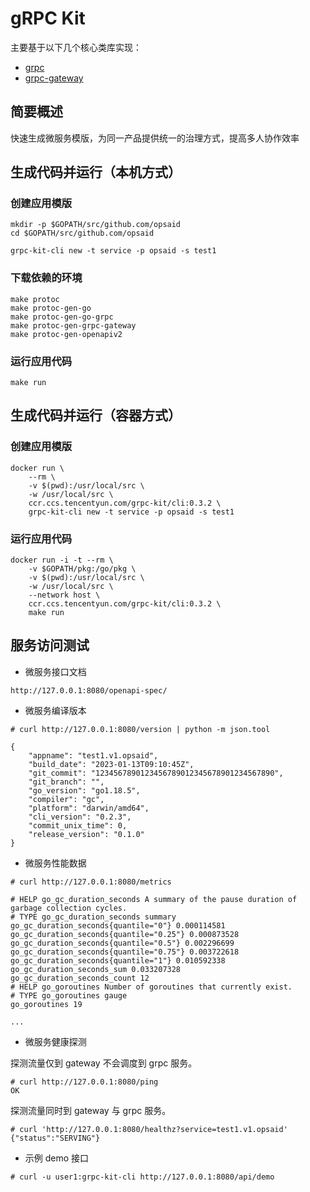 # gRPC Kit

主要基于以下几个核心类库实现：

- [grpc](https://github.com/protocolbuffers/protobuf-go)
- [grpc-gateway](https://github.com/grpc-ecosystem/grpc-gateway)

## 简要概述

快速生成微服务模版，为同一产品提供统一的治理方式，提高多人协作效率

## 生成代码并运行（本机方式）

### 创建应用模版

```shell
mkdir -p $GOPATH/src/github.com/opsaid
cd $GOPATH/src/github.com/opsaid

grpc-kit-cli new -t service -p opsaid -s test1
```

### 下载依赖的环境

```shell
make protoc
make protoc-gen-go
make protoc-gen-go-grpc
make protoc-gen-grpc-gateway
make protoc-gen-openapiv2
```

### 运行应用代码

```shell
make run
```

## 生成代码并运行（容器方式）

### 创建应用模版

```shell
docker run \
    --rm \
    -v $(pwd):/usr/local/src \
    -w /usr/local/src \
    ccr.ccs.tencentyun.com/grpc-kit/cli:0.3.2 \
    grpc-kit-cli new -t service -p opsaid -s test1
```

### 运行应用代码

```shell
docker run -i -t --rm \
    -v $GOPATH/pkg:/go/pkg \
    -v $(pwd):/usr/local/src \
    -w /usr/local/src \
    --network host \
    ccr.ccs.tencentyun.com/grpc-kit/cli:0.3.2 \
    make run
```

## 服务访问测试

- 微服务接口文档

```shell
http://127.0.0.1:8080/openapi-spec/
```

- 微服务编译版本

```shell
# curl http://127.0.0.1:8080/version | python -m json.tool

{
    "appname": "test1.v1.opsaid",
    "build_date": "2023-01-13T09:10:45Z",
    "git_commit": "1234567890123456789012345678901234567890",
    "git_branch": "",
    "go_version": "go1.18.5",
    "compiler": "gc",
    "platform": "darwin/amd64",
    "cli_version": "0.2.3",
    "commit_unix_time": 0,
    "release_version": "0.1.0"
}
```

- 微服务性能数据

```shell
# curl http://127.0.0.1:8080/metrics
```

```shell
# HELP go_gc_duration_seconds A summary of the pause duration of garbage collection cycles.
# TYPE go_gc_duration_seconds summary
go_gc_duration_seconds{quantile="0"} 0.000114581
go_gc_duration_seconds{quantile="0.25"} 0.000873528
go_gc_duration_seconds{quantile="0.5"} 0.002296699
go_gc_duration_seconds{quantile="0.75"} 0.003722618
go_gc_duration_seconds{quantile="1"} 0.010592338
go_gc_duration_seconds_sum 0.033207328
go_gc_duration_seconds_count 12
# HELP go_goroutines Number of goroutines that currently exist.
# TYPE go_goroutines gauge
go_goroutines 19

...
```

- 微服务健康探测

探测流量仅到 gateway 不会调度到 grpc 服务。

```shell
# curl http://127.0.0.1:8080/ping
OK
```

探测流量同时到 gateway 与 grpc 服务。

```shell
# curl 'http://127.0.0.1:8080/healthz?service=test1.v1.opsaid'
{"status":"SERVING"}
```

- 示例 demo 接口

```shell
# curl -u user1:grpc-kit-cli http://127.0.0.1:8080/api/demo
```
